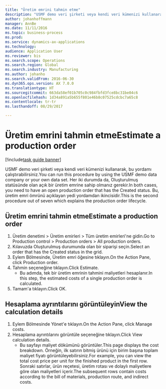 ```yaml
--- 
title: "Üretim emrini tahmin etme"
description: "USMF demo veri şirketi veya kendi veri kümenizi kullanarak, bu yordamı çalıştırabilirsiniz."
author: johanhoffmann
manager: AnnBe
ms.date: 11/11/2016
ms.topic: business-process
ms.prod: 
ms.service: dynamics-ax-applications
ms.technology: 
audience: Application User
ms.reviewer: bis
ms.search.scope: Operations
ms.search.region: Global
ms.search.industry: Manufacturing
ms.author: johanho
ms.search.validFrom: 2016-06-30
ms.dyn365.ops.version: AX 7.0.0
ms.translationtype: HT
ms.sourcegitcommit: 663da58ef01b705c0c984fbfd3fce8bc31be04c6
ms.openlocfilehash: 1d34a891a5b655f801e46b8c07525cdcbc7a65c8
ms.contentlocale: tr-tr
ms.lasthandoff: 08/29/2017

---
```

# <a name="estimate-a-production-order"></a><span data-ttu-id="98a57-103">Üretim emrini tahmin etme</span><span class="sxs-lookup"><span data-stu-id="98a57-103">Estimate a production order</span></span>

[!include[task guide banner](../../includes/task-guide-banner.md)]

<span data-ttu-id="98a57-104">USMF demo veri şirketi veya kendi veri kümenizi kullanarak, bu yordamı çalıştırabilirsiniz.</span><span class="sxs-lookup"><span data-stu-id="98a57-104">You can run this procedure by using the USMF demo data company or your own data set.</span></span> <span data-ttu-id="98a57-105">Her iki durumda da, Oluşturulmuş statüsünde olan açık bir üretim emrine sahip olmanız gerekir.</span><span class="sxs-lookup"><span data-stu-id="98a57-105">In both cases, you need to have an open production order that has the Created status.</span></span> <span data-ttu-id="98a57-106">Bu, üretim emri ömrünü açıklayan yedi yordamdan ikincisidir.</span><span class="sxs-lookup"><span data-stu-id="98a57-106">This is the second procedure out of seven which explains the production order lifecycle.</span></span>


## <a name="estimate-a-production-order"></a><span data-ttu-id="98a57-107">Üretim emrini tahmin etme</span><span class="sxs-lookup"><span data-stu-id="98a57-107">Estimate a production order</span></span>
1. <span data-ttu-id="98a57-108">Üretim denetimi > Üretim emirleri > Tüm üretim emirleri'ne gidin.</span><span class="sxs-lookup"><span data-stu-id="98a57-108">Go to Production control > Production orders > All production orders.</span></span>
2. <span data-ttu-id="98a57-109">Kılavuzda Oluşturulmuş durumunda olan bir siparişi seçin.</span><span class="sxs-lookup"><span data-stu-id="98a57-109">Select an order that has the Created status in the grid.</span></span>
3. <span data-ttu-id="98a57-110">Eylem Bölmesinde, Üretim emri öğesine tıklayın.</span><span class="sxs-lookup"><span data-stu-id="98a57-110">On the Action Pane, click Production order.</span></span>
4. <span data-ttu-id="98a57-111">Tahmin seçeneğine tıklayın.</span><span class="sxs-lookup"><span data-stu-id="98a57-111">Click Estimate.</span></span>
    * <span data-ttu-id="98a57-112">Bu adımda, tek bir üretim emrinin tahmini maliyetleri hesaplanır.</span><span class="sxs-lookup"><span data-stu-id="98a57-112">In this step, the estimated costs of a single production order is calculated.</span></span>   
5. <span data-ttu-id="98a57-113">Tamam'a tıklayın.</span><span class="sxs-lookup"><span data-stu-id="98a57-113">Click OK.</span></span>

## <a name="view-the-calculation-details"></a><span data-ttu-id="98a57-114">Hesaplama ayrıntılarını görüntüleyin</span><span class="sxs-lookup"><span data-stu-id="98a57-114">View the calculation details</span></span>
1. <span data-ttu-id="98a57-115">Eylem Bölmesinde Yönet'e tıklayın.</span><span class="sxs-lookup"><span data-stu-id="98a57-115">On the Action Pane, click Manage costs.</span></span>
2. <span data-ttu-id="98a57-116">Hesaplama ayrıntılarını görüntüle seçeneğine tıklayın.</span><span class="sxs-lookup"><span data-stu-id="98a57-116">Click View calculation details.</span></span>
    * <span data-ttu-id="98a57-117">Bu sayfayı maliyet dökümünü görüntüler.</span><span class="sxs-lookup"><span data-stu-id="98a57-117">This page displays the cost breakdown.</span></span> <span data-ttu-id="98a57-118">Örneğin, ilk satırın bitmiş ürünü için birim başına toplam maliyet fiyatı görüntüleyebilirsiniz.</span><span class="sxs-lookup"><span data-stu-id="98a57-118">For example, you can view the total cost price per unit for the finished product in the first row.</span></span> <span data-ttu-id="98a57-119">Sonraki satırlar, ürün reçetesi, üretim rotası ve dolaylı maliyetlere göre olan maliyetleri içerir.</span><span class="sxs-lookup"><span data-stu-id="98a57-119">The subsequent rows contain costs according to the bill of materials, production route, and indirect costs.</span></span>  


